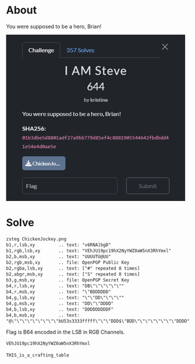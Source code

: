 # About
You were supposed to be a hero, Brian!

![](../Images/Pasted%20image%2020250428105221.png)

# Solve
```
zsteg ChickenJockey.png 
b1,r,lsb,xy         .. text: "v6RNA]bgD"
b1,rgb,lsb,xy       .. text: "VEhJU19pc19hX2NyYWZ0aW5nX3RhYmxl"
b2,b,msb,xy         .. text: "UUUUTU@UU"
b2,rgb,msb,xy       .. file: OpenPGP Public Key
b2,rgba,lsb,xy      .. text: ["#" repeated 8 times]
b2,abgr,msb,xy      .. text: ["S" repeated 8 times]
b3,g,msb,xy         .. file: OpenPGP Secret Key
b4,r,lsb,xy         .. text: "DB\"\"\"\"\"\""
b4,r,msb,xy         .. text: "\"BDDDDDD"
b4,g,lsb,xy         .. text: "\"\"DD\"\"\"\""
b4,g,msb,xy         .. text: "DD\"\"DDDD"
b4,b,lsb,xy         .. text: "DDDDDDDDDF"
b4,b,msb,xy         .. text: "@\"\"\"\"\"\"\"\"\"bU53s3333fffff\"\"\"DDD$\"BDD\"\"\"\"\"\"\"\"DDDD"

```

Flag is B64 encoded in the LSB in RGB Channels.

```
VEhJU19pc19hX2NyYWZ0aW5nX3RhYmxl

THIS_is_a_crafting_table
```
